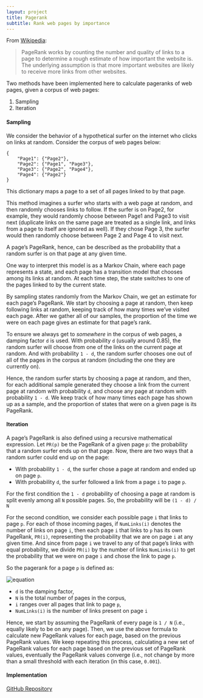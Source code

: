 ```yaml
---
layout: project
title: Pagerank
subtitle: Rank web pages by importance
---
```


From [Wikipedia](https://en.wikipedia.org/wiki/PageRank):
> PageRank works by counting the number and quality of links to a page to determine a rough estimate of how important the website is. The underlying assumption is that more important websites are likely to receive more links from other websites.

Two methods have been implemented here to calculate pageranks of web pages, given a corpus of web pages:
1. Sampling
2. Iteration

#### Sampling

We consider the behavior of a hypothetical surfer on the internet who clicks on links at random. Consider the corpus of web pages below:
```
{
    "Page1": {"Page2"},
    "Page2": {"Page1", "Page3"},
    "Page3": {"Page2", "Page4"},
    "Page4": {"Page2"}
}
```
This dictionary maps a page to a set of all pages linked to by that page.

This method imagines a surfer who starts with a web page at random, and then randomly chooses links to follow. If the surfer is on Page2, for example, they would randomly choose between Page1 and Page3 to visit next (duplicate links on the same page are treated as a single link, and links from a page to itself are ignored as well). If they chose Page 3, the surfer would then randomly choose between Page 2 and Page 4 to visit next.

A page’s PageRank, hence, can be described as the probability that a random surfer is on that page at any given time. 

One way to interpret this model is as a Markov Chain, where each page represents a state, and each page has a transition model that chooses among its links at random. At each time step, the state switches to one of the pages linked to by the current state.

By sampling states randomly from the Markov Chain, we get an estimate for each page’s PageRank. We start by choosing a page at random, then keep following links at random, keeping track of how many times we’ve visited each page. After we gather all of our samples, the proportion of the time we were on each page gives an estimate for that page’s rank.

To ensure we always get to *somewhere* in the corpus of web pages, a damping factor `d` is used. With probability `d` (usually around 0.85), the random surfer will choose from one of the links on the current page at random. And with probability `1 - d`, the random surfer chooses one out of all of the pages in the corpus at random (including the one they are currently on).

Hence, the random surfer starts by choosing a page at random, and then, for each additional sample generated they choose a link from the current page at random with probability `d`, and choose any page at random with probability `1 - d`. We keep track of how many times each page has shown up as a sample, and the proportion of states that were on a given page is its PageRank.


#### Iteration

A page’s PageRank is also defined using a recursive mathematical expression. Let `PR(p)` be the PageRank of a given page `p`: the probability that a random surfer ends up on that page.
Now, there are two ways that a random surfer could end up on the page:
- With probability `1 - d`, the surfer chose a page at random and ended up on page `p`.
- With probability `d`, the surfer followed a link from a page `i` to page `p`.

For the first condition the `1 - d` probability of choosing a page at random is split evenly among all `N` possible pages. So, the probability will be `(1 - d) / N`

For the second condition, we  consider each possible page `i` that links to page `p`. For each of those incoming pages, if `NumLinks(i)` denotes the number of links on page `i`, then each page `i` that links to `p` has its own PageRank, `PR(i)`, representing the probability that we are on page `i` at any given time. And since from page `i` we travel to any of that page’s links with equal probability, we divide `PR(i)` by the number of links `NumLinks(i)` to get the probability that we were on page `i` and chose the link to page `p`.

So the pagerank for a page `p` is defined as:

![equation](https://latex.codecogs.com/svg.image?PR(p)%20=%20%5Cfrac%7B1%20-%20d%7D%7BN%7D%20&plus;%20d%20%5Csum_%7Bi%7D%5E%7B%7D%20%5Cfrac%7BPR(i)%7D%7BNumLinks(i)%7D)

- `d` is the damping factor,   
- `N` is the total number of pages in the corpus,
- `i` ranges over all pages that link to page `p`,  
- `NumLinks(i)` is the number of links present on page `i`

Hence, we start by assuming the PageRank of every page is `1 / N` (i.e., equally likely to be on any page). Then, we use the above formula to calculate new PageRank values for each page, based on the previous PageRank values. We keep repeating this process, calculating a new set of PageRank values for each page based on the previous set of PageRank values, eventually the PageRank values converge (i.e., not change by more than a small threshold with each iteration (in this case, `0.001`).

#### Implementation

[GitHub Repository](https://github.com/shrey27tri01/pagerank)